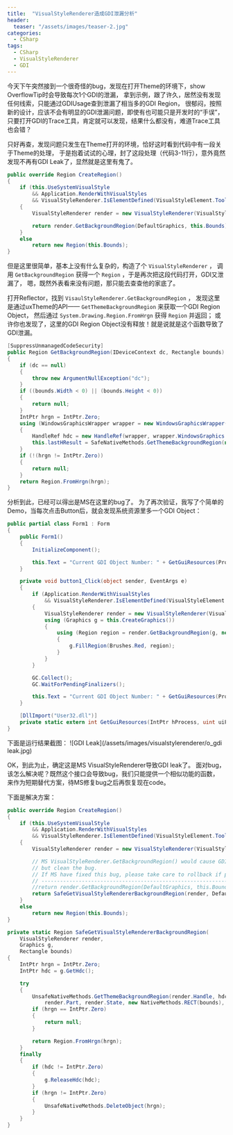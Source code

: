 ```yaml
---
title:  "VisualStyleRenderer造成GDI泄漏分析"
header:
  teaser: "/assets/images/teaser-2.jpg"
categories:
  - CSharp
tags:
  - CSharp
  - VisualStyleRenderer
  - GDI
---
```


今天下午突然接到一个很奇怪的bug，发现在打开Theme的环境下，show OverflowTip时会导致每次1个GDI的泄漏，
拿到示例，跟了许久，居然没有发现任何线索，只能通过GDIUsage查到泄漏了相当多的GDI Region，
很郁闷，按照新的设计，应该不会有明显的GDI泄漏问题，即使有也可能只是开发时的“手误”，
只要打开GDI的Trace工具，肯定就可以发现，结果什么都没有，难道Trace工具也会错？


只好再查，发现问题只发生在Theme打开的环境，恰好这时看到代码中有一段关于Theme的处理，
于是抱着试试的心理，封了这段处理（代码3-11行），意外竟然发现不再有GDI Leak了，显然就是这里有鬼了。

```csharp
public override Region CreateRegion()
{
    if (this.UseSystemVisualStyle
        && Application.RenderWithVisualStyles
        && VisualStyleRenderer.IsElementDefined(VisualStyleElement.ToolTip.Standard.Normal))
    {
        VisualStyleRenderer render = new VisualStyleRenderer(VisualStyleElement.ToolTip.Standard.Normal);

        return render.GetBackgroundRegion(DefaultGraphics, this.Bounds);
    }
    else
        return new Region(this.Bounds);
}
```

但是这里很简单，基本上没有什么复杂的，构造了个 `VisualStyleRenderer` ，
调用 `GetBackgroundRegion` 获得一个 `Region` ，于是再次把这段代码打开，GDI又泄漏了，
嗯，既然外表看来没有问题，那只能去查查他的家底了。

打开Reflector，找到 `VisaulStyleRenderer.GetBackgroundRegion` ，
发现这里是通过uxTheme的API—— `GetThemeBackgroundRegion` 来获取一个GDI Region Object，
然后通过 `System.Drawing.Region.FromHrgn` 获得 `Region` 并返回；
或许你也发现了，这里的GDI Region Object没有释放！就是说就是这个函数导致了GDI泄漏。

```csharp
[SuppressUnmanagedCodeSecurity]
public Region GetBackgroundRegion(IDeviceContext dc, Rectangle bounds)
{
    if (dc == null)
    {
        throw new ArgumentNullException("dc");
    }
    if ((bounds.Width < 0) || (bounds.Height < 0))
    {
        return null;
    }
    IntPtr hrgn = IntPtr.Zero;
    using (WindowsGraphicsWrapper wrapper = new WindowsGraphicsWrapper(dc, TextFormatFlags.PreserveGraphicsTranslateTransform | TextFormatFlags.PreserveGraphicsClipping))
    {
        HandleRef hdc = new HandleRef(wrapper, wrapper.WindowsGraphics.DeviceContext.Hdc);
        this.lastHResult = SafeNativeMethods.GetThemeBackgroundRegion(new HandleRef(this, this.Handle), hdc, this.part, this.state, new NativeMethods.COMRECT(bounds), ref hrgn);
    }
    if (!(hrgn != IntPtr.Zero))
    {
        return null;
    }
    return Region.FromHrgn(hrgn);
}
```


分析到此，已经可以得出是MS在这里的bug了。
为了再次验证，我写了个简单的Demo，当每次点击Button后，就会发现系统资源里多一个GDI Object：

```csharp
public partial class Form1 : Form
{
    public Form1()
    {
        InitializeComponent();

        this.Text = "Current GDI Object Number: " + GetGuiResources(Process.GetCurrentProcess().Handle, 0).ToString();
    }

    private void button1_Click(object sender, EventArgs e)
    {
        if (Application.RenderWithVisualStyles
            && VisualStyleRenderer.IsElementDefined(VisualStyleElement.ToolTip.Standard.Normal))
        {
            VisualStyleRenderer render = new VisualStyleRenderer(VisualStyleElement.ToolTip.Standard.Normal);
            using (Graphics g = this.CreateGraphics())
            {
                using (Region region = render.GetBackgroundRegion(g, new Rectangle(0, 0, 100, 100)))
                {
                    g.FillRegion(Brushes.Red, region);
                }
            }
        }

        GC.Collect();
        GC.WaitForPendingFinalizers();

        this.Text = "Current GDI Object Number: " + GetGuiResources(Process.GetCurrentProcess().Handle, 0).ToString();
    }

    [DllImport("User32.dll")]
    private static extern int GetGuiResources(IntPtr hProcess, uint uiFlags);
}
```

下面是运行结果截图：
![GDI Leak](/assets/images/visualstylerenderer/o_gdi leak.jpg)

OK，到此为止，确定这是MS VisualStyleRenderer导致GDI leak了。
面对bug，该怎么解决呢？既然这个接口会导致bug，我们只能提供一个相似功能的函数，
来作为短期替代方案，待MS修复bug之后再恢复现在code。

下面是解决方案：
```csharp
public override Region CreateRegion()
{
    if (this.UseSystemVisualStyle
        && Application.RenderWithVisualStyles
        && VisualStyleRenderer.IsElementDefined(VisualStyleElement.ToolTip.Standard.Normal))
    {
        VisualStyleRenderer render = new VisualStyleRenderer(VisualStyleElement.ToolTip.Standard.Normal);

        // MS VisualStyleRenderer.GetBackgroundRegion() would cause GDI leak, so I write a same logic
        // but clean the bug.
        // If MS have fixed this bug, please take care to rollback if possible.
        // ---------------------------------------------------------------
        //return render.GetBackgroundRegion(DefaultGraphics, this.Bounds);
        return SafeGetVisualStyleRendererBackgroundRegion(render, DefaultGraphics, this.Bounds)
    }
    else
        return new Region(this.Bounds);
}

private static Region SafeGetVisualStyleRendererBackgroundRegion(
    VisualStyleRenderer render, 
    Graphics g, 
    Rectangle bounds)
{
    IntPtr hrgn = IntPtr.Zero;
    IntPtr hdc = g.GetHdc();

    try
    {
        UnsafeNativeMethods.GetThemeBackgroundRegion(render.Handle, hdc,
            render.Part, render.State, new NativeMethods.RECT(bounds), ref hrgn);
        if (hrgn == IntPtr.Zero)
        {
            return null;
        }

        return Region.FromHrgn(hrgn);
    }
    finally
    {
        if (hdc != IntPtr.Zero)
        {
            g.ReleaseHdc(hdc);
        }
        if (hrgn != IntPtr.Zero)
        {
            UnsafeNativeMethods.DeleteObject(hrgn);
        }
    }
}
```
